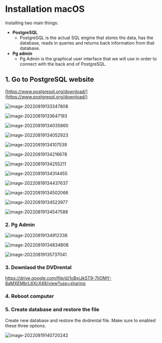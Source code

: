 # Installation macOS

Installing two main things:

* **PostgreSQL**
  * PostgreSQL is the actual SQL engine that stores the data, has the database, reads in queries and returns back information from that database.
* **Pg admin** 
  * Pg Admin is the graphical user interface that we will use in order to connect with the back end of PostgreSQL.



## 1. Go to PostgreSQL website

[https://www.postgresql.org/download/](https://www.postgresql.org/download/)

![image-20220819133347808](img/image-20220819133347808.png)



![image-20220819133647193](img/image-20220819133647193.png)





![image-20220819134035860](img/image-20220819134035860.png)







![image-20220819134052923](img/image-20220819134052923.png)





![image-20220819134107539](img/image-20220819134107539.png)



![image-20220819134216678](img/image-20220819134216678.png)



![image-20220819134255211](img/image-20220819134255211.png)



![image-20220819134314455](img/image-20220819134314455.png)



![image-20220819134437637](img/image-20220819134437637.png)





![image-20220819134502066](img/image-20220819134502066.png)



![image-20220819134523977](img/image-20220819134523977.png)



![image-20220819134547588](img/image-20220819134547588.png)





### 2. Pg Admin



![image-20220819134912338](img/image-20220819134912338.png)



![image-20220819134834808](img/image-20220819134834808.png)







![image-20220819135737041](img/image-20220819135737041.png)





### 3. Downlaod the DVDrental

https://drive.google.com/file/d/1oBxiJkST9-7IjOMY-8aMXEMbrL6XcX49/view?usp=sharing



### 4. Reboot computer 



### 5. Create database and restore the file

Create new database and restore the dvdrental file. Make sure to enabled these three options.



![image-20220819140720242](img/image-20220819140720242.png)



